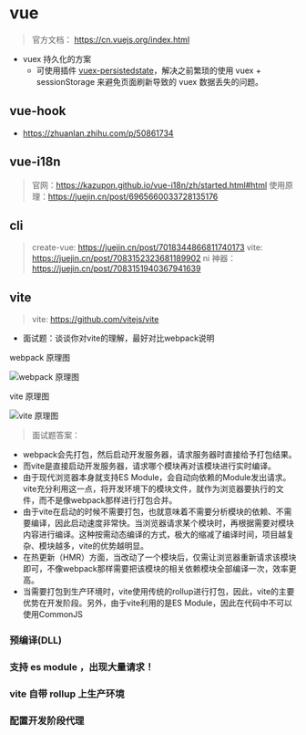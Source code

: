 # vue

> 官方文档： <https://cn.vuejs.org/index.html>

- vuex 持久化的方案
    - 可使用插件 [vuex-persistedstate](https://github.com/robinvdvleuten/vuex-persistedstate#readme)，解决之前繁琐的使用 vuex + sessionStorage 来避免页面刷新导致的 vuex 数据丢失的问题。

## vue-hook

- https://zhuanlan.zhihu.com/p/50861734

## vue-i18n

> 官网：https://kazupon.github.io/vue-i18n/zh/started.html#html
> 使用原理：https://juejin.cn/post/6965660033728135176

## cli

> create-vue: https://juejin.cn/post/7018344866811740173
> vite: https://juejin.cn/post/7083152323681189902
> ni 神器：https://juejin.cn/post/7083151940367941639

## vite

> vite: https://github.com/vitejs/vite

- 面试题：谈谈你对vite的理解，最好对比webpack说明

webpack 原理图

![webpack 原理图](http://mdrs.yuanjin.tech/img/20200929144416.png)

vite 原理图

![vite 原理图](http://mdrs.yuanjin.tech/img/20200929144957.png)

<!-- @vue/compiler-sfc -->

> 面试题答案：

- webpack会先打包，然后启动开发服务器，请求服务器时直接给予打包结果。
- 而vite是直接启动开发服务器，请求哪个模块再对该模块进行实时编译。
- 由于现代浏览器本身就支持ES Module，会自动向依赖的Module发出请求。vite充分利用这一点，将开发环境下的模块文件，就作为浏览器要执行的文件，而不是像webpack那样进行打包合并。
- 由于vite在启动的时候不需要打包，也就意味着不需要分析模块的依赖、不需要编译，因此启动速度非常快。当浏览器请求某个模块时，再根据需要对模块内容进行编译。这种按需动态编译的方式，极大的缩减了编译时间，项目越复杂、模块越多，vite的优势越明显。
- 在热更新（HMR）方面，当改动了一个模块后，仅需让浏览器重新请求该模块即可，不像webpack那样需要把该模块的相关依赖模块全部编译一次，效率更高。
- 当需要打包到生产环境时，vite使用传统的rollup进行打包，因此，vite的主要优势在开发阶段。另外，由于vite利用的是ES Module，因此在代码中不可以使用CommonJS

### 预编译(DLL)

### 支持 es module ，出现大量请求！

### vite 自带 rollup 上生产环境

### 配置开发阶段代理
